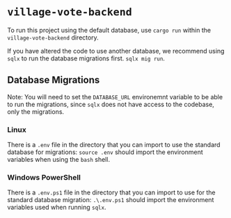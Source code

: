 # `village-vote-backend`

To run this project using the default database, use `cargo run` within the `village-vote-backend` directory.

If you have altered the code to use another database, we recommend using `sqlx` to run the database migrations first. `sqlx mig run`.

## Database Migrations

Note: You will need to set the `DATABASE_URL` environemnt variable to be able to run the migrations, since `sqlx` does not have access to the codebase, only the migrations.

### Linux

There is a `.env` file in the directory that you can import to use the standard database for migrations: `source .env` should import the environment variables when using the `bash` shell.

### Windows PowerShell

There is a `.env.ps1` file in the directory that you can import to use for the standard database migration: `.\.env.ps1` should import the environment variables used when running `sqlx`.

